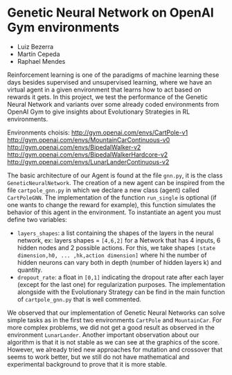 # Genetic Neural Network on OpenAI Gym environments

- Luiz Bezerra
- Martín Cepeda
- Raphael Mendes

Reinforcement learning is one of the paradigms of machine learning these days besides supervised and unsupervised learning, where we have an virtual agent in a given environment that learns how to act based on rewards it gets. In this project, we test the performance of the Genetic Neural Network and variants over some already coded environments from OpenAI Gym to give insights about Evolutionary Strategies in RL environments.

Environments choisis:
http://gym.openai.com/envs/CartPole-v1
http://gym.openai.com/envs/MountainCarContinuous-v0
http://gym.openai.com/envs/BipedalWalker-v2
http://gym.openai.com/envs/BipedalWalkerHardcore-v2
http://gym.openai.com/envs/LunarLanderContinuous-v2

The basic architecture of our Agent is found at the file `gnn.py`, it is the class `GeneticNeuralNetwork`. The creation of a new agent can be inspired from the file `cartpole_gnn.py` in which we declare a new class (agent) called `CartPoleGNN`. The implementation of the function `run_single` is optional (if one wants to change the reward for example), this function simulates the behavior of this agent in the environment. To instantiate an agent you must define two variables: 

- `layers_shapes`: a list containing the shapes of the layers in the neural network, ex: layers shapes = `[4,6,2]` for a Network that has 4 inputs, 6 hidden nodes and 2 possible actions. For this, we take shapes `[state dimension,h0, ... ,hk,action dimension]` where hi the number of hidden neurons can vary both in depth (number of hidden layers k) and quantity. 
- `dropout_rate`: a float in `[0,1]` indicating the dropout rate after each layer (except for the last one) for regularization purposes. The implementation alongside with the Evolutionary Strategy can be find in the main function of `cartpole_gnn.py` that is well commented.

We observed that our implementation of Genetic Neural Networks can solve simple tasks as in the first two environments `CartPole` and `MountainCar`. For more complex problems, we did not get a good result as observed in the environment `LunarLander`. Another important observation about our algorithm is that it is not stable as we can see at the graphics of the score. However, we already tried new approaches for mutation and crossover that seems to work better, but we still do not have mathematical and experimental background to prove that it is more stable.
